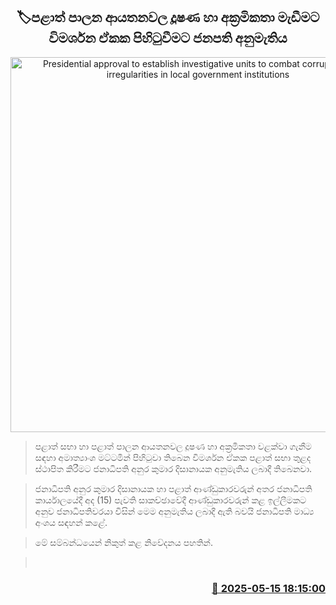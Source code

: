 <p align='center'><b><h2 align='center' title='Presidential approval to establish investigative units to combat corruption and irregularities in local government institutions'>🏷පළාත් පාලන ආයතනවල දූෂණ හා අක්‍රමිකතා මැඩීමට විමර්ශන ඒකක පිහිටුවීමට ජනපති අනුමැතිය</h2></b></p>
<p align='center'><img src='https://helakuru.sgp1.cdn.digitaloceanspaces.com/esana/images/lib/anura-gov-meet-n.jpg' width='600' alt='Presidential approval to establish investigative units to combat corruption and irregularities in local government institutions'></p>

> පළාත් සභා හා පළාත් පාලන ආයතනවල දූෂණ හා අක්‍රමිකතා වළක්වා ගැනීම සඳහා අමාත්‍යාංශ මට්ටමින් පිහිටුවා තිබෙන විමර්ශන ඒකක පළාත් සභා තුළද ස්ථාපිත කිරීමට ජනාධිපති අනුර කුමාර දිසානායක අනුමැතිය ලබාදී තිබෙනවා.

> ජනාධිපති අනුර කුමාර දිසානායක හා පළාත් ආණ්ඩුකාරවරුන් අතර ජනාධිපති කාර්යාලයේදී අද (15) පැවති සාකච්ඡාවේදී ආණ්ඩුකාරවරුන් කළ ඉල්ලීමකට අනුව ජනාධිපතිවරයා විසින් මෙම අනුමැතිය ලබාදී ඇති බවයි ජනාධිපති මාධ්‍ය අංශය සඳහන් කළේ.

> මේ සම්බන්ධයෙන් නිකුත් කළ නිවේදනය පහතින්.

>  



<h3 align='right'><a href='https://www.helakuru.lk/esana/p/110120/'>📅 2025-05-15 18:15:00</a></h3>
